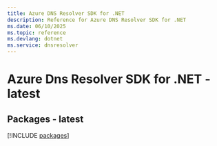 ```yaml
---
title: Azure DNS Resolver SDK for .NET
description: Reference for Azure DNS Resolver SDK for .NET
ms.date: 06/10/2025
ms.topic: reference
ms.devlang: dotnet
ms.service: dnsresolver
---
```

# Azure Dns Resolver SDK for .NET - latest
## Packages - latest
[!INCLUDE [packages](dns-resolver-index.md)]